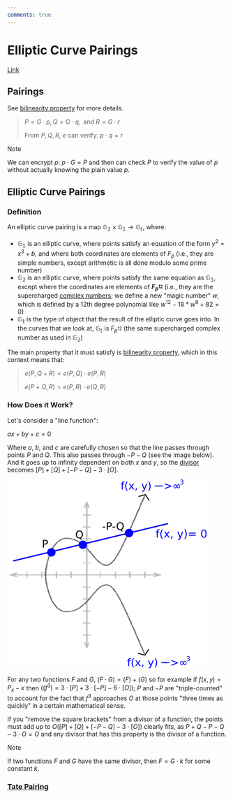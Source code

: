 ```yaml
---
comments: true
---
```


# Elliptic Curve Pairings

[Link](https://crypto.stanford.edu/pbc/notes/elliptic/divisor.html)

## Pairings

See [bilinearity property](pairings_or_bilinear_map.md) for more details.

> $P = G \cdot p, Q = G \cdot q, \text{ and } R = G \cdot r$
>
> From $P, Q, R$, $e$ can verify: $p \cdot q = r$

> [!NOTE]  
> We can encrypt $p$: $p \cdot G = P$ and then can check $P$ to verify the value of $p$ without actually knowing the
> plain value $p$.

## Elliptic Curve Pairings

### Definition

An elliptic curve pairing is a map $\mathbb{G_2} \times \mathbb{G_1} \rightarrow \mathbb{G_t}$, where:

- $\mathbb{G_1}$ is an elliptic curve, where points satisfy an equation of the form $y^2 = x^3 + b$, and where both coordinates are
  elements of $F_p$ (i.e., they are simple numbers, except arithmetic is all done modulo some prime number)
- $\mathbb{G_2}$ is an elliptic curve, where points satisfy the same equation as $\mathbb{G_1}$, except where the coordinates are
  elements of **$F_{p^{12}}$** (i.e., they are the supercharged [complex numbers](quadratic_field.md); we define a new "magic number"
  $w$, which is defined by a 12th degree polynomial like $w^{12} - 18 * w^6 + 82 = 0$)
- $\mathbb{G_t}$ is the type of object that the result of the elliptic curve goes into. In the curves that we look at, $\mathbb{G_t}$
  is $F_{p^{12}}$ (the same supercharged complex number as used in $\mathbb{G_2}$)

The main property that it must satisfy is [bilinearity property](pairings_or_bilinear_map.md), which in this context
means that:

> $e(P, Q + R) = e(P, Q) \cdot e(P, R)$
>
> $e(P + Q, R) = e(P, R) \cdot e(Q, R)$

### How Does it Work?

Let's consider a "line function":

$ax + by + c = 0$

Where $a$, $b$, and $c$ are carefully chosen so that the line passes through points $P$ and $Q$. This also passes through $-P-Q$ (see
the image below). And it goes up to infinity dependent on both $x$ and $y$, so the [divisor](divisor.md) becomes
$[P] + [Q] + [-P-Q] - 3 \cdot [O]$.

![Line Function](attachments/line_function.png)

For any two functions $F$ and $G$, $({F}\cdot{G}) = ({F}) + ({G})$ so for example if $f(x,y)=P_{x}-x$ then
$((f^{3})=3\cdot[P]+3\cdot[-P]-6\cdot[O])$; $P$ and $-P$ are "triple-counted" to account for the fact that $f^{3}$ approaches $O$ at
those points "three times as quickly" in a certain mathematical sense.

If you "remove the square brackets" from a divisor of a function, the points must add up to $O([P]+[Q]+[-P-Q]-3\cdot[O])$ clearly fits,
as $P+Q-P-Q-3\cdot O=O$ and any divisor that has this property is the divisor of a function.

> [!NOTE]  
> If two functions $F$ and $G$ have the same divisor, then $F = G \cdot k$ for some constant $k$.

### [Tate Pairing](tate_pairing.md)
